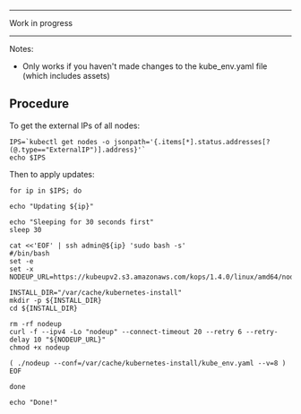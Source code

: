 ****************
Work in progress
****************


Notes:

* Only works if you haven't made changes to the kube_env.yaml file (which includes assets)


## Procedure

To get the external IPs of all nodes:

```
IPS=`kubectl get nodes -o jsonpath='{.items[*].status.addresses[?(@.type=="ExternalIP")].address}'`
echo $IPS
```

Then to apply updates:

```
for ip in $IPS; do

echo "Updating ${ip}"

echo "Sleeping for 30 seconds first"
sleep 30

cat <<'EOF' | ssh admin@${ip} 'sudo bash -s'
#/bin/bash
set -e
set -x
NODEUP_URL=https://kubeupv2.s3.amazonaws.com/kops/1.4.0/linux/amd64/nodeup

INSTALL_DIR="/var/cache/kubernetes-install"
mkdir -p ${INSTALL_DIR}  
cd ${INSTALL_DIR}

rm -rf nodeup
curl -f --ipv4 -Lo "nodeup" --connect-timeout 20 --retry 6 --retry-delay 10 "${NODEUP_URL}"
chmod +x nodeup

( ./nodeup --conf=/var/cache/kubernetes-install/kube_env.yaml --v=8 )
EOF

done

echo "Done!"
```